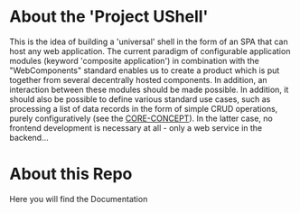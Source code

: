 # About the 'Project UShell'

This is the idea of building a 'universal' shell in the form of an SPA that can host any web application. The current paradigm of configurable application modules (keyword 'composite application') in combination with the "WebComponents" standard enables us to create a product which is put together from several decentrally hosted components. In addition, an interaction between these modules should be made possible. In addition, it should also be possible to define various standard use cases, such as processing a list of data records in the form of simple CRUD operations, purely configuratively (see the [CORE-CONCEPT](https://github.com/ProjectUShell/UShell.Docs/blob/master/core-idea-kornsw.md)). In the latter case, no frontend development is necessary at all - only a web service in the backend...



# About this Repo

Here you will find the Documentation
